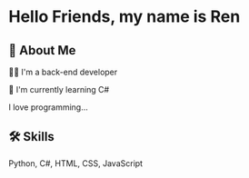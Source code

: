 
# Hello Friends,  my name is Ren 



## 🚀 About Me
👩‍💻 I'm a back-end developer 

🧠 I'm currently learning C# 

I love programming...
## 🛠 Skills

Python, C#, HTML, CSS, JavaScript
